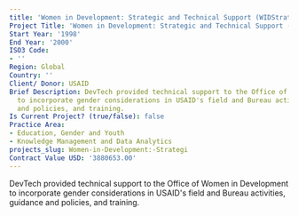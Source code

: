 ```yaml
---
title: 'Women in Development: Strategic and Technical Support (WIDStrat)'
Project Title: 'Women in Development: Strategic and Technical Support (WIDStrat)'
Start Year: '1998'
End Year: '2000'
ISO3 Code:
- ''
Region: Global
Country: ''
Client/ Donor: USAID
Brief Description: DevTech provided technical support to the Office of Women in Development
  to incorporate gender considerations in USAID's field and Bureau activities, guidance
  and policies, and training.
Is Current Project? (true/false): false
Practice Area:
- Education, Gender and Youth
- Knowledge Management and Data Analytics
projects_slug: Women-in-Development:-Strategi
Contract Value USD: '3880653.00'
---
```


DevTech provided technical support to the Office of Women in Development to incorporate gender considerations in USAID's field and Bureau activities, guidance and policies, and training.